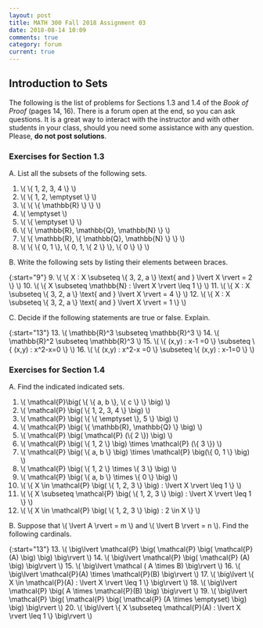 ```yaml
---
layout: post
title: MATH 300 Fall 2018 Assignment 03
date: 2018-08-14 10:09
comments: true
category: forum
current: true
---
```


## Introduction to Sets

<div class="alert alert-info">
The following is the list of problems for Sections 1.3 and 1.4 of the <em>Book of Proof</em> (pages 14, 16).  There is a forum open at the end, so you can ask questions.  It is a great way to interact with the instructor and with other students in your class, should you need some assistance with any question. Please, <strong>do not post solutions</strong>.
</div>

### Exercises for Section 1.3

A. List all the subsets of the following sets.

1. \\( \\{ 1, 2, 3, 4 \\} \\)
2. \\( \\{ 1, 2, \emptyset \\} \\)
3. \\( \\{ \\{ \mathbb{R} \\} \\} \\) 
4. \\( \emptyset \\)
5. \\( \\{ \emptyset \\} \\)
6. \\( \\{ \mathbb{R}, \mathbb{Q}, \mathbb{N} \\} \\)
7. \\( \\{ \mathbb{R}, \\{ \mathbb{Q}, \mathbb{N} \\} \\} \\)
8. \\( \\{ \\{ 0, 1 \\}, \\{ 0, 1, \\{ 2 \\} \\}, \\{ 0 \\} \\} \\)


 B. Write the following sets by listing their elements between braces.

{:start="9"}
9. \\( \\{ X : X \subseteq \\{ 3, 2, a \\} \text{ and  } \lvert X \rvert = 2 \\} \\)
10. \\( \\{ X \\subseteq \mathbb{N} : \lvert X \rvert \leq 1 \\} \\)
11. \\( \\{ X : X \subseteq \\{ 3, 2, a \\} \text{ and  } \lvert X \rvert = 4 \\} \\)
12. \\( \\{ X : X \subseteq \\{ 3, 2, a \\} \text{ and  } \lvert X \rvert = 1 \\} \\)


 C. Decide if the following statements are true or false.  Explain.

{:start="13"}
13. \\( \mathbb{R}^3 \subseteq \mathbb{R}^3 \\)
14. \\( \mathbb{R}^2 \subseteq \mathbb{R}^3 \\)
15. \\( \\{ (x,y) : x-1 =0 \\} \subseteq \\{ (x,y) : x^2-x=0 \\} \\)
16. \\( \\{ (x,y) : x^2-x =0 \\} \subseteq \\{ (x,y) : x-1=0 \\} \\)

### Exercises for Section 1.4

A. Find the indicated indicated sets.

1. \\( \mathcal{P}\big( \\{ \\{ a, b \\}, \\{ c \\} \\} \big) \\)
2. \\( \mathcal{P} \big( \\{ 1, 2, 3, 4 \\} \big) \\)
3. \\( \mathcal{P} \big( \\{ \\{ \emptyset \\}, 5 \\} \big) \\)
4. \\( \mathcal{P} \big( \\{ \mathbb{R}, \mathbb{Q} \\} \big) \\)
5. \\( \mathcal{P} \big( \mathcal{P} (\\{ 2 \\}) \big) \\)
6. \\( \mathcal{P} \big( \\{ 1, 2 \\} \big) \times \mathcal{P} (\\{ 3 \\}) \\)
7. \\( \mathcal{P} \big( \\{ a, b \\} \big) \times \mathcal{P} \big(\\{ 0, 1 \\} \big) \\)
8. \\( \mathcal{P} \big( \\{ 1, 2 \\} \times \\{ 3 \\} \big) \\)
9. \\( \mathcal{P} \big( \\{ a, b \\} \times \\{ 0 \\} \big) \\)
10. \\( \\{ X \in \mathcal{P} \big( \\{ 1, 2, 3 \\} \big) : \lvert X \rvert \leq 1 \\} \\)
11. \\( \\{ X \subseteq \mathcal{P} \big( \\{ 1, 2, 3 \\} \big) : \lvert X \rvert \leq 1 \\} \\)
12. \\( \\{ X \in \mathcal{P} \big( \\{ 1, 2, 3 \\} \big) : 2 \in X \\} \\)


 B. Suppose that \\( \lvert A \rvert = m \\) and \\( \lvert B \rvert = n \\).  Find the following cardinals.

{:start="13"}
13. \\( \big\lvert \mathcal{P} \big( \mathcal{P} \big( \mathcal{P} (A) \big) \big) \big\rvert \\)
14. \\( \big\lvert \mathcal{P} \big( \mathcal{P} (A) \big) \big\rvert \\)
15. \\( \big\lvert \mathcal ( A \times B) \big\rvert \\)
16. \\( \big\lvert \mathcal{P}(A) \times \mathcal{P}(B) \big\rvert \\)
17. \\( \big\lvert \\{ X \in \mathcal{P}(A) : \lvert X \rvert \leq 1 \\} \big\rvert \\)
18. \\( \big\lvert \mathcal{P} \big( A \times \mathcal{P}(B) \big) \big\rvert \\)
19. \\( \big\lvert \mathcal{P} \big( \mathcal{P} \big( \mathcal{P} (A \times \emptyset) \big) \big) \big\rvert \\)
20. \\( \big\lvert \\{ X \subseteq \mathcal{P}(A) : \lvert X \rvert \leq 1 \\} \big\rvert \\)
